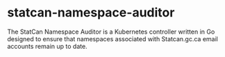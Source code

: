 # statcan-namespace-auditor
The StatCan Namespace Auditor is a Kubernetes controller written in Go designed to ensure that namespaces associated with Statcan.gc.ca email accounts remain up to date.
